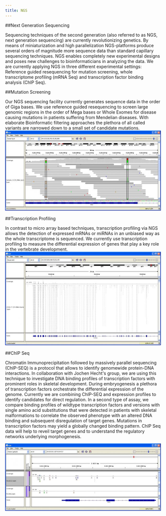 ```yaml
---
title: NGS
---
```


##Next Generation Sequencing

Sequencing techniques of the second generation (also referred to as NGS, next generation sequencing) are currently revolutionizing genetics. By means of miniaturization and high parallelization NGS-platforms produce several orders of magnitude more sequence data than standard capillary sequencing techniques. NGS enables completely new experimental designs and poses new challenges to bioinformaticians in analyzing the data. We are currently applying NGS in three different experimental settings: Reference guided resequencing for mutation screening, whole transcriptome profiling (mRNA Seq) and transcription factor binding analysis (ChIP Seq).


##Mutation Screening

Our NGS sequencing facility currently generates sequence data in the order of Giga bases. We use reference guided resequencing to screen large genomic regions in the order of Mega bases or Whole Exomes for disease causing mutations in patients suffering from Mendelian diseases. With elaborate Bioinformatic filtering approaches the plethora of all called variants are narrowed down to a small set of candidate mutations. 
![Mutation Screening](/assets/images/mutscreen.jpg)


##Transcription Profiling

In contrast to micro array based techniques, transcription profiling via NGS allows the detection of expressed mRNAs or miRNAs in an unbiased way as the whole transcriptome is sequenced. We currently use transcription profiling to measure the differential expression of genes that play a key role in the vertebrate development.
![Mutation Screening](/images/transcr_profile.jpg)



##ChIP Seq

Chromatin Immunoprecipitation followed by massively parallel sequencing (ChIP-SEQ) is a protocol that allows to identify genomewide protein-DNA interactions. In collaboration with Jochen Hecht's group, we are using this technique to investigate DNA binding profiles of transcription factors with prominent roles in skeletal development. During embryogenesis a plethora of transcription factors orchestrate the differential expression of the genome. Currently we are combining ChIP-SEQ and expression profiles to identify candidates for direct regulation. In a second type of assay, we compare binding profiles of wildtype transcription factors and versions with single amino acid substitutions that were detected in patients with skeletal malformations to correlate the observed phenotype with an altered DNA binding and subsequent disregulation of target genes.  Mutations in transcription factors may yield a globally changed binding pattern. ChIP Seq data will help to reveil target genes and to understand the regulatory networks underlying morphogenesis.

![Mutation Screening](/images/chipseq.jpg)

